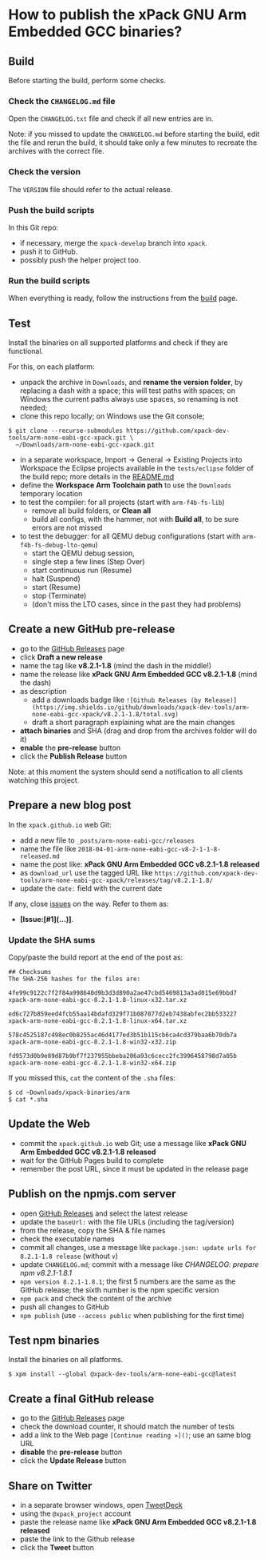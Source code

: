 # How to publish the xPack GNU Arm Embedded GCC binaries?

## Build

Before starting the build, perform some checks.

### Check the `CHANGELOG.md` file

Open the `CHANGELOG.txt` file and check if
all new entries are in.

Note: if you missed to update the `CHANGELOG.md` before starting the build,
edit the file and rerun the build, it should take only a few minutes to
recreate the archives with the correct file.

### Check the version

The `VERSION` file should refer to the actual release.

### Push the build scripts

In this Git repo:

- if necessary, merge the `xpack-develop` branch into `xpack`.
- push it to GitHub.
- possibly push the helper project too.

### Run the build scripts

When everything is ready, follow the instructions from the
[build](https://github.com/xpack-dev-tools/arm-none-eabi-gcc-xpack/blob/xpack/README-BUILD.md)
page.

## Test

Install the binaries on all supported platforms and check if they are
functional.

For this, on each platform:

- unpack the archive in `Downloads`, and **rename the version folder**,
  by replacing a dash with a space; this will test paths with spaces;
  on Windows the current paths always use spaces, so renaming is not needed;
- clone this repo locally; on Windows use the Git console;
```
$ git clone --recurse-submodules https://github.com/xpack-dev-tools/arm-none-eabi-gcc-xpack.git \
  ~/Downloads/arm-none-eabi-gcc-xpack.git
```
- in a separate workspace, Import → General → Existing Projects into Workspace
  the Eclipse projects available in the
  `tests/eclipse` folder of the build repo; more details in the
  [README.md](https://github.com/xpack-dev-tools/arm-none-eabi-gcc-xpack/blob/xpack/tests/eclipse/README.md)
- define the **Workspace Arm Toolchain path** to use the `Downloads`
  temporary location
- to test the compiler: for all projects (start with `arm-f4b-fs-lib`)
  - remove all build folders, or **Clean all**
  - build all configs, with the hammer, not with **Build all**, to be sure
    errors are not missed
- to test the debugger: for all QEMU debug configurations (start with
  `arm-f4b-fs-debug-lto-qemu`)
  - start the QEMU debug session,
  - single step a few lines (Step Over)
  - start continuous run (Resume)
  - halt (Suspend)
  - start (Resume)
  - stop (Terminate)
  - (don't miss the LTO cases, since in the past they had problems)

## Create a new GitHub pre-release

- go to the [GitHub Releases](https://github.com/xpack-dev-tools/arm-none-eabi-gcc-xpack/releases) page
- click **Draft a new release**
- name the tag like **v8.2.1-1.8** (mind the dash in the middle!)
- name the release like **xPack GNU Arm Embedded GCC v8.2.1-1.8**
(mind the dash)
- as description
  - add a downloads badge like `![Github Releases (by Release)](https://img.shields.io/github/downloads/xpack-dev-tools/arm-none-eabi-gcc-xpack/v8.2.1-1.8/total.svg)`
  - draft a short paragraph explaining what are the main changes
- **attach binaries** and SHA (drag and drop from the archives folder will do it)
- **enable** the **pre-release** button
- click the **Publish Release** button

Note: at this moment the system should send a notification to all clients
watching this project.

## Prepare a new blog post

In the `xpack.github.io` web Git:

- add a new file to `_posts/arm-none-eabi-gcc/releases`
- name the file like `2018-04-01-arm-none-eabi-gcc-v8-2-1-1-8-released.md`
- name the post like: **xPack GNU Arm Embedded GCC v8.2.1-1.8 released**
- as `download_url` use the tagged URL like `https://github.com/xpack-dev-tools/arm-none-eabi-gcc-xpack/releases/tag/v8.2.1-1.8/`
- update the `date:` field with the current date

If any, close [issues](https://github.com/xpack-dev-tools/arm-none-eabi-gcc-xpack/issues)
on the way. Refer to them as:

- **[Issue:\[#1\]\(...\)]**.

### Update the SHA sums

Copy/paste the build report at the end of the post as:

```console
## Checksums
The SHA-256 hashes for the files are:

4fe99c9122c7f2f84a998640d9b3d3d890a2ae47cbd5469813a3ad015e69bbd7
xpack-arm-none-eabi-gcc-8.2.1-1.8-linux-x32.tar.xz

ed6c727b859eed4fcb55aa14bdafd329f71b087877d2eb7438abfec2bb533227
xpack-arm-none-eabi-gcc-8.2.1-1.8-linux-x64.tar.xz

578c4525187c498ec0b8255ac46d4177ed3b51b115cb6ca4cd379baa6b70db7a
xpack-arm-none-eabi-gcc-8.2.1-1.8-win32-x32.zip

fd9573d0b9e89d87b9bf7f237955bbeba206a93c6cecc2fc3996458798d7a05b
xpack-arm-none-eabi-gcc-8.2.1-1.8-win32-x64.zip
```

If you missed this, `cat` the content of the `.sha` files:

```console
$ cd ~Downloads/xpack-binaries/arm
$ cat *.sha
```

## Update the Web

- commit the `xpack.github.io` web Git; use a message
like **xPack GNU Arm Embedded GCC v8.2.1-1.8 released**
- wait for the GitHub Pages build to complete
- remember the post URL, since it must be updated in the release page

## Publish on the npmjs.com server

- open [GitHub Releases](https://github.com/xpack-dev-tools/arm-none-eabi-gcc-xpack/releases)
  and select the latest release
- update the `baseUrl:` with the file URLs (including the tag/version)
- from the release, copy the SHA & file names
- check the executable names
- commit all changes, use a message like `package.json: update urls for 8.2.1-1.8 release` (without `v`)
- update `CHANGELOG.md`; commit with a message like
  _CHANGELOG: prepare npm v8.2.1-1.8.1_
- `npm version 8.2.1-1.8.1`; the first 5 numbers are the same as the
  GitHub release; the sixth number is the npm specific version
- `npm pack` and check the content of the archive
- push all changes to GitHub
- `npm publish` (use `--access public` when publishing for the first time)

## Test npm binaries

Install the binaries on all platforms.

```console
$ xpm install --global @xpack-dev-tools/arm-none-eabi-gcc@latest
```

## Create a final GitHub release

- go to the [GitHub Releases](https://github.com/xpack-dev-tools/arm-none-eabi-gcc-xpack/releases) page
- check the download counter, it should match the number of tests
- add a link to the Web page `[Continue reading »]()`; use an same blog URL
- **disable** the **pre-release** button
- click the **Update Release** button

## Share on Twitter

- in a separate browser windows, open [TweetDeck](https://tweetdeck.twitter.com/)
- using the `@xpack_project` account
- paste the release name like **xPack GNU Arm Embedded GCC v8.2.1-1.8 released**
- paste the link to the Github release
- click the **Tweet** button
